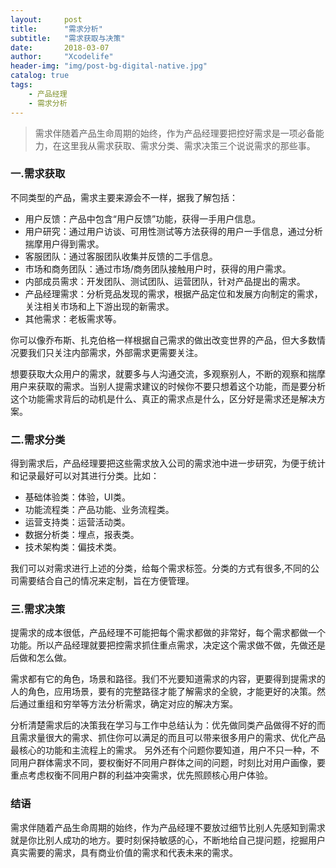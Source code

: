 ```yaml
---
layout:     post
title:      "需求分析"
subtitle:   "需求获取与决策"
date:       2018-03-07
author:     "Xcodelife"
header-img: "img/post-bg-digital-native.jpg"
catalog: true
tags:
    - 产品经理
    - 需求分析
---
```

> 需求伴随着产品生命周期的始终，作为产品经理要把控好需求是一项必备能力，在这里我从需求获取、需求分类、需求决策三个说说需求的那些事。

### 一.需求获取
不同类型的产品，需求主要来源会不一样，据我了解包括：

* 用户反馈：产品中包含“用户反馈”功能，获得一手用户信息。
* 用户研究：通过用户访谈、可用性测试等方法获得的用户一手信息，通过分析揣摩用户得到需求。
* 客服团队：通过客服团队收集并反馈的二手信息。
* 市场和商务团队：通过市场/商务团队接触用户时，获得的用户需求。
* 内部成员需求：开发团队、测试团队、运营团队，针对产品提出的需求。
* 产品经理需求：分析竞品发现的需求，根据产品定位和发展方向制定的需求，关注相关市场和上下游出现的新需求。
* 其他需求：老板需求等。

你可以像乔布斯、扎克伯格一样根据自己需求的做出改变世界的产品，但大多数情况要我们只关注内部需求，外部需求更需要关注。

想要获取大众用户的需求，就要多与人沟通交流，多观察别人，不断的观察和揣摩用户来获取的需求。当别人提需求建议的时候你不要只想着这个功能，而是要分析这个功能需求背后的动机是什么、真正的需求点是什么，区分好是需求还是解决方案。

### 二.需求分类
得到需求后，产品经理要把这些需求放入公司的需求池中进一步研究，为便于统计和记录最好可以对其进行分类。比如：

* 基础体验类：体验，UI类。
* 功能流程类：产品功能、业务流程类。
* 运营支持类：运营活动类。
* 数据分析类：埋点，报表类。
* 技术架构类：偏技术类。

我们可以对需求进行上述的分类，给每个需求标签。分类的方式有很多,不同的公司需要结合自己的情况来定制，旨在方便管理。

### 三.需求决策
提需求的成本很低，产品经理不可能把每个需求都做的非常好，每个需求都做一个功能。所以产品经理就要把控需求抓住重点需求，决定这个需求做不做，先做还是后做和怎么做。

需求都有它的角色，场景和路径。我们不光要知道需求的内容，更要得到提需求的人的角色，应用场景，要有的完整路径才能了解需求的全貌，才能更好的决策。然后通过重组和穷举等方法分析需求，确定对应的解决方案。

分析清楚需求后的决策我在学习与工作中总结认为：优先做同类产品做得不好的而且需求量很大的需求、抓住你可以满足的而且可以带来很多用户的需求、优化产品最核心的功能和主流程上的需求。
另外还有个问题你要知道，用户不只一种，不同用户群体需求不同，要权衡好不同用户群体之间的问题，时刻比对用户画像，要重点考虑权衡不同用户群的利益冲突需求，优先照顾核心用户体验。

### 结语
需求伴随着产品生命周期的始终，作为产品经理不要放过细节比别人先感知到需求就是你比别人成功的地方。要时刻保持敏感的心，不断地给自己提问题，挖掘用户真实需要的需求，具有商业价值的需求和代表未来的需求。




